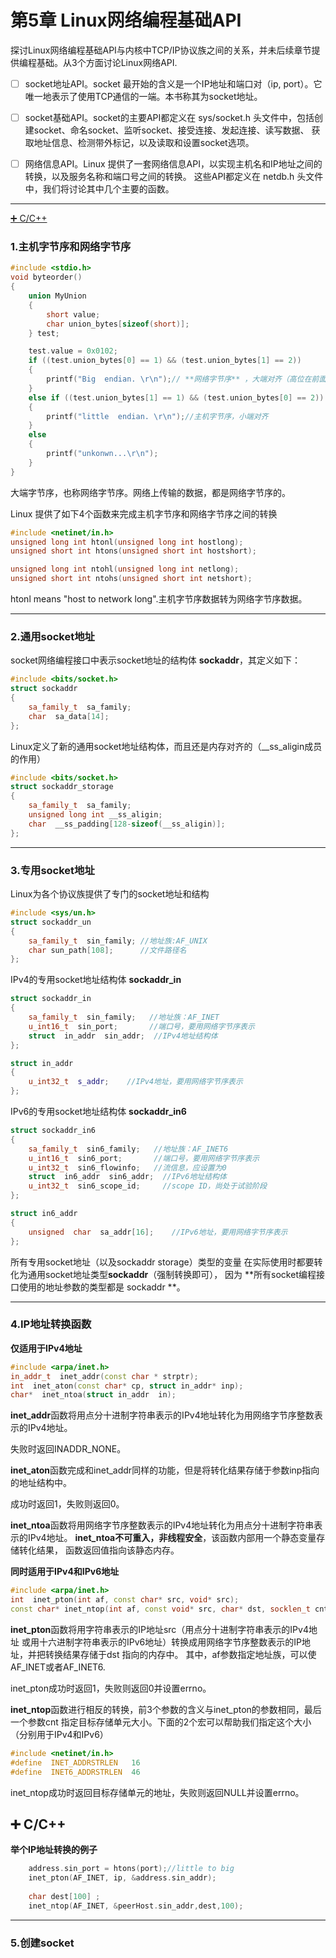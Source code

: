 # 第5章 Linux网络编程基础API

探讨Linux网络编程基础API与内核中TCP/IP协议族之间的关系，并未后续章节提供编程基础。从3个方面讨论Linux网络API.

- [ ] socket地址API。socket 最开始的含义是一个IP地址和端口对（ip, port）。它唯一地表示了使用TCP通信的一端。本书称其为socket地址。

- [ ] socket基础API。socket的主要API都定义在 sys/socket.h 头文件中，包括创建socket、命名socket、监听socket、接受连接、发起连接、读写数据、
获取地址信息、检测带外标记，以及读取和设置socket选项。

- [ ] 网络信息API。Linux 提供了一套网络信息API，以实现主机名和IP地址之间的转换，以及服务名称和端口号之间的转换。
这些API都定义在 netdb.h 头文件中，我们将讨论其中几个主要的函数。

-----------------------------------------------------------------


[➕ C/C++](#-cc)


### 1.主机字节序和网络字节序

```C++
#include <stdio.h>
void byteorder()
{
	union MyUnion
	{
		short value;
		char union_bytes[sizeof(short)];
	} test;

	test.value = 0x0102;
	if ((test.union_bytes[0] == 1) && (test.union_bytes[1] == 2))
	{
		printf("Big  endian. \r\n");// **网络字节序** ，大端对齐（高位在前面）
	}
	else if ((test.union_bytes[1] == 1) && (test.union_bytes[0] == 2))
	{
		printf("little  endian. \r\n");//主机字节序，小端对齐
	}
	else
	{
		printf("unkonwn...\r\n");
	}
}
```

大端字节序，也称网络字节序。网络上传输的数据，都是网络字节序的。

Linux 提供了如下4个函数来完成主机字节序和网络字节序之间的转换

```C++
#include <netinet/in.h>
unsigned long int htonl(unsigned long int hostlong);
unsigned short int htons(unsigned short int hostshort);

unsigned long int ntohl(unsigned long int netlong);
unsigned short int ntohs(unsigned short int netshort);
```

htonl means "host to network long".主机字节序数据转为网络字节序数据。


-----------------------------------------------------------------


### 2.通用socket地址

socket网络编程接口中表示socket地址的结构体 **sockaddr**，其定义如下：

```C++
#include <bits/socket.h>
struct sockaddr
{
    sa_family_t  sa_family;
    char  sa_data[14];
};
```

Linux定义了新的通用socket地址结构体，而且还是内存对齐的（__ss_aligin成员的作用）

```C++
#include <bits/socket.h>
struct sockaddr_storage
{
    sa_family_t  sa_family;
    unsigned long int __ss_aligin;
    char  __ss_padding[128-sizeof(__ss_aligin)];
};
```


-----------------------------------------------------------------


### 3.专用socket地址

Linux为各个协议族提供了专门的socket地址和结构
```C++
#include <sys/un.h>
struct sockaddr_un
{
    sa_family_t  sin_family; //地址族:AF_UNIX
    char sun_path[108];      //文件路径名
};
```

IPv4的专用socket地址结构体 **sockaddr_in** 
```C++
struct sockaddr_in
{
    sa_family_t  sin_family;   //地址族：AF_INET
    u_int16_t  sin_port;       //端口号，要用网络字节序表示
    struct  in_addr  sin_addr;  //IPv4地址结构体
};

struct in_addr
{
    u_int32_t  s_addr;    //IPv4地址，要用网络字节序表示
};
```

IPv6的专用socket地址结构体  **sockaddr_in6**
```C++
struct sockaddr_in6
{
    sa_family_t  sin6_family;   //地址族：AF_INET6
    u_int16_t  sin6_port;       //端口号，要用网络字节序表示
    u_int32_t  sin6_flowinfo;   //流信息，应设置为0
    struct  in6_addr  sin6_addr;  //IPv6地址结构体
    u_int32_t  sin6_scope_id;     //scope ID，尚处于试验阶段
};

struct in6_addr
{
    unsigned  char  sa_addr[16];    //IPv6地址，要用网络字节序表示
};
```

所有专用socket地址（以及sockaddr  storage）类型的变量
在实际使用时都要转化为通用socket地址类型**sockaddr**（强制转换即可），
因为 **所有socket编程接口使用的地址参数的类型都是 sockaddr **。





-----------------------------------------------------------------


### 4.IP地址转换函数


**仅适用于IPv4地址**
```C++
#include <arpa/inet.h>
in_addr_t  inet_addr(const char * strptr);
int  inet_aton(const char* cp, struct in_addr* inp);
char*  inet_ntoa(struct in_addr  in);
```
**inet_addr**函数将用点分十进制字符串表示的IPv4地址转化为用网络字节序整数表示的IPv4地址。

失败时返回INADDR_NONE。

**inet_aton**函数完成和inet_addr同样的功能，但是将转化结果存储于参数inp指向的地址结构中。

成功时返回1，失败则返回0。

**inet_ntoa**函数将用网络字节序整数表示的IPv4地址转化为用点分十进制字符串表示的IPv4地址。
**inet_ntoa不可重入，非线程安全**，该函数内部用一个静态变量存储转化结果，
函数返回值指向该静态内存。



**同时适用于IPv4和IPv6地址**
```C++
#include <arpa/inet.h>
int  inet_pton(int af, const char* src, void* src);
const char* inet_ntop(int af, const void* src, char* dst, socklen_t cnt);
```
**inet_pton**函数将用字符串表示的IP地址src（用点分十进制字符串表示的IPv4地址
或用十六进制字符串表示的IPv6地址）转换成用网络字节序整数表示的IP地址，并把转换结果存储于dst
指向的内存中。
其中，af参数指定地址族，可以使AF_INET或者AF_INET6.

inet_pton成功时返回1，失败则返回0并设置errno。

**inet_ntop**函数进行相反的转换，前3个参数的含义与inet_pton的参数相同，最后一个参数cnt
指定目标存储单元大小。下面的2个宏可以帮助我们指定这个大小（分别用于IPv4和IPv6）

```C++
#include <netinet/in.h>
#define  INET_ADDRSTRLEN   16
#define  INET6_ADDRSTRLEN  46
```
inet_ntop成功时返回目标存储单元的地址，失败则返回NULL并设置errno。

## ➕ C/C++



**举个IP地址转换的例子**
```C++
    address.sin_port = htons(port);//little to big
    inet_pton(AF_INET, ip, &address.sin_addr);
    
    char dest[100] ;
    inet_ntop(AF_INET, &peerHost.sin_addr,dest,100);

```

-----------------------------------------------------------------

### 5.创建socket


